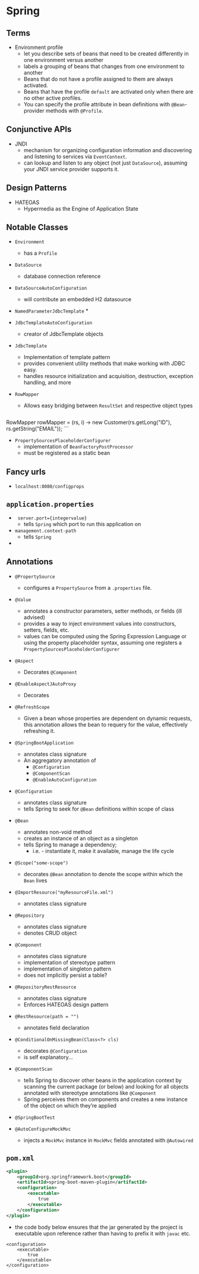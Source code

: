 # Spring

## Terms
* Environment profile
	* let you describe sets of beans that need to be created differently in one environment versus another
	* labels a grouping of beans that changes from one environment to another
	* Beans that do not have a profile assigned to them are always activated.
	* Beans that have the profile `default` are activated only when there are no other active profiles.
	* You can specify the profile attribute in bean definitions with `@Bean`-provider methods with `@Profile`.

## Conjunctive APIs
* JNDI
	* mechanism for organizing configuration information and discovering and listening to services via `EventContext`.
	* can lookup and listen to any object (not just `DataSource`), assuming your JNDI service provider supports it. 


## Design Patterns
* HATEOAS
	* Hypermedia as the Engine of Application State

## Notable Classes
* `Environment`
	* has a `Profile`
* `DataSource`
	* database connection reference

* `DataSourceAutoConfiguration`
	* will contribute an embedded H2 datasource 

* `NamedParameterJdbcTemplate`
	* 

* `JdbcTemplateAutoConfiguration`
	* creator of JdbcTemplate objects

* `JdbcTemplate`
	* Implementation of template pattern
	* provides convenient utility methods that make working with JDBC easy.
	* handles resource initialization and acquisition, destruction, exception handling, and more

* `RowMapper`
	* Allows easy bridging between `ResultSet` and respective object types

	```java
RowMapper<Customer> rowMapper =
(rs, i) -> new Customer(rs.getLong("ID"), rs.getString("EMAIL"));
	```

* `PropertySourcesPlaceholderConfigurer`
	* implementation of `BeanFactoryPostProcessor`
	* must be registered as a static bean


## Fancy urls
* `localhost:8080/configprops`

## `application.properties`
* `	server.port={integervalue}`
	* tells `Spring` which port to run this application on
* `management.context-path`
	* tells `Spring`
* 

## Annotations
* `@PropertySource`
	* configures a `PropertySource` from a `.properties` file.
* `@Value`
	* annotates a constructor parameters, setter methods, or fields (ill advised)
	* provides a way to inject environment values into constructors, setters, fields, etc.
	* values can be computed using the Spring Expression Language or using the property placeholder syntax, assuming one registers a `PropertySourcesPlaceholderConfigurer`
* `@Aspect`
	* Decorates `@Component`
* `@EnableAspectJAutoProxy`
	* Decorates
* `@RefreshScope`
	* Given a bean whose properties are dependent on dynamic requests, this annotation allows the bean to requery for the value, effectively refreshing it.
* `@SpringBootApplication`
	* annotates class signature
	* An aggregatory annotation of
		* `@Configuration`
		* `@ComponentScan`
		* `@EnableAutoConfiguration`
		
* `@Configuration`
	* annotates class signature
	* tells Spring to seek for `@Bean` definitions within scope of class
* `@Bean`
	* annotates non-void method
	* creates an instance of an object as a singleton
	* tells Spring to manage a dependency;
		* i.e. - instantiate it, make it available, manage the life cycle
* `@Scope("some-scope")`
	* decorates `@Bean` annotation to denote the scope within which the `Bean` lives
* `@ImportResource("myResourceFile.xml")`
	* annotates class signature
* `@Repository`
	* annotates class signature
	* denotes CRUD object
* `@Component`
	* annotates class signature
	* implementation of stereotype pattern
	* implementation of singleton pattern
	* does not implicitly persist a table?
* `@RepositoryRestResource`
	* annotates class signature
	* Enforces HATEOAS design pattern
* `@RestResource(path = "")`
	* annotates field declaration

* `@ConditionalOnMissingBean(Class<?> cls)`
	* decorates `@Configuration`
	* is self explanatory...

* `@ComponentScan`
	* tells Spring to discover other beans in the application context by scanning the current package (or below) and looking for all objects annotated with stereotype annotations like `@Component`
	* Spring perceives them on components and creates a new instance of the object on which they’re applied

* `@SpringBootTest`

* `@AutoConfigureMockMvc`
	* injects a `MockMvc` instance in `MockMvc` fields annotated with `@Autowired`



## `pom.xml`

```xml
<plugin>
	<groupId>org.springframework.boot</groupId>
	<artifactId>spring-boot-maven-plugin</artifactId>
	<configuration>
		<executable>
			true
		</executable>
	</configuration>
</plugin>
```

* the code body below ensures that the jar generated by the project is executable upon reference rather than having to prefix it with `javac` etc.

```
<configuration>
	<executable>
		true
	</executable>
</configuration>
```